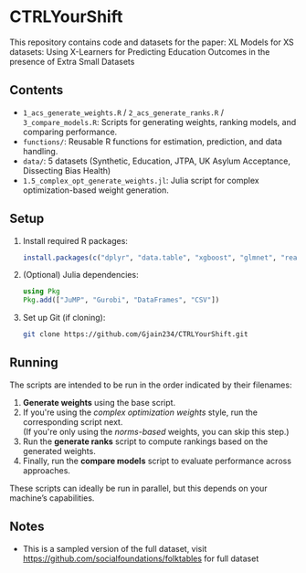 # CTRLYourShift

This repository contains code and datasets for the paper: XL Models for XS datasets: Using X-Learners for Predicting Education Outcomes in the presence of Extra Small Datasets
## Contents

- `1_acs_generate_weights.R` / `2_acs_generate_ranks.R` / `3_compare_models.R`: Scripts for generating weights, ranking models, and comparing performance.
- `functions/`: Reusable R functions for estimation, prediction, and data handling.
- `data/`: 5 datasets (Synthetic, Education, JTPA, UK Asylum Acceptance, Dissecting Bias Health)
- `1.5_complex_opt_generate_weights.jl`: Julia script for complex optimization-based weight generation.

## Setup

1. Install required R packages:
    ```R
    install.packages(c("dplyr", "data.table", "xgboost", "glmnet", "readr"))
    ```

2. (Optional) Julia dependencies:
    ```julia
    using Pkg
    Pkg.add(["JuMP", "Gurobi", "DataFrames", "CSV"])
    ```

3. Set up Git (if cloning):
    ```bash
    git clone https://github.com/Gjain234/CTRLYourShift.git
    ```
## Running

The scripts are intended to be run in the order indicated by their filenames:

1. **Generate weights** using the base script.
2. If you're using the *complex optimization weights* style, run the corresponding script next.  
   (If you're only using the *norms-based* weights, you can skip this step.)
3. Run the **generate ranks** script to compute rankings based on the generated weights.
4. Finally, run the **compare models** script to evaluate performance across approaches.

These scripts can ideally be run in parallel, but this depends on your machine’s capabilities.


## Notes

- This is a sampled version of the full dataset, visit https://github.com/socialfoundations/folktables for full dataset
